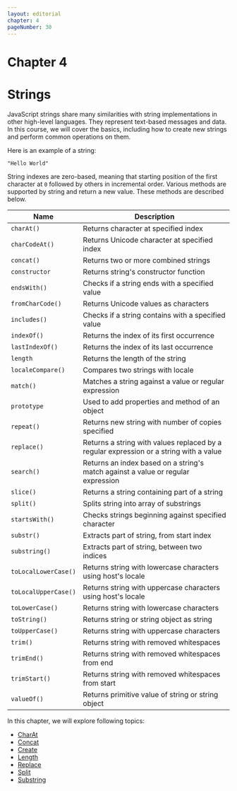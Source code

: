 ```yaml
---
layout: editorial
chapter: 4
pageNumber: 30
---
```


# Chapter 4
# Strings

JavaScript strings share many similarities with string implementations in other high-level languages. They represent text-based messages and data. In this course, we will cover the basics, including how to create new strings and perform common operations on them.

Here is an example of a string:

```
"Hello World"
```

String indexes are zero-based, meaning that starting position of the first character at `0` followed by others in incremental order. Various methods are supported by string and return a new value. These methods are described below.

| Name                 | Description                                                                            |
| -------------------- | -------------------------------------------------------------------------------------- |
| `charAt()`           | Returns character at specified index                                                   |
| `charCodeAt()`       | Returns Unicode character at specified index                                           |
| `concat()`           | Returns two or more combined strings                                                   |
| `constructor`        | Returns string's constructor function                                                  |
| `endsWith()`         | Checks if a string ends with a specified value                                         |
| `fromCharCode()`     | Returns Unicode values as characters                                                   |
| `includes()`         | Checks if a string contains with a specified value                                     |
| `indexOf()`          | Returns the index of its first occurrence                                               |
| `lastIndexOf()`      | Returns the index of its last occurrence                                                |
| `length`             | Returns the length of the string                                                       |
| `localeCompare()`    | Compares two strings with locale                                                       |
| `match()`            | Matches a string against a value or regular expression                                 |
| `prototype`          | Used to add properties and method of an object                                         |
| `repeat()`           | Returns new string with number of copies specified                                     |
| `replace()`          | Returns a string with values replaced by a regular expression or a string with a value |
| `search()`           | Returns an index based on a string's match against a value or regular expression       |
| `slice()`            | Returns a string containing part of a string                                           |
| `split()`            | Splits string into array of substrings                                                 |
| `startsWith()`       | Checks strings beginning against specified character                                     |
| `substr()`           | Extracts part of string, from start index                                              |
| `substring()`        | Extracts part of string, between two indices                                           |
| `toLocalLowerCase()` | Returns string with lowercase characters using host's locale                           |
| `toLocalUpperCase()` | Returns string with uppercase characters using host's locale                           |
| `toLowerCase()`      | Returns string with lowercase characters                                               |
| `toString()`         | Returns string or string object as string                                              |
| `toUpperCase()`      | Returns string with uppercase characters                                               |
| `trim()`             | Returns string with removed whitespaces                                                |
| `trimEnd()`          | Returns string with removed whitespaces from end                                       |
| `trimStart()`        | Returns string with removed whitespaces from start                                     |
| `valueOf()`          | Returns primitive value of string or string object                                     |


In this chapter, we will explore following topics:
* [CharAt](./charAt.md)
* [Concat](./concat.md)
* [Create](./create.md)
* [Length](./length.md)
* [Replace](./replace.md)
* [Split](./split.md)
* [Substring](./substring.md)